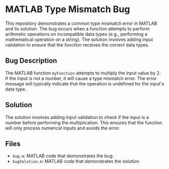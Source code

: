 # MATLAB Type Mismatch Bug
This repository demonstrates a common type mismatch error in MATLAB and its solution.  The bug occurs when a function attempts to perform arithmetic operations on incompatible data types (e.g., performing a mathematical operation on a string).  The solution involves adding input validation to ensure that the function receives the correct data types.

## Bug Description
The MATLAB function `myFunction` attempts to multiply the input value by 2. If the input is not a number, it will cause a type mismatch error.  The error message will typically indicate that the operation is undefined for the input's data type.

## Solution
The solution involves adding input validation to check if the input is a number before performing the multiplication.  This ensures that the function will only process numerical inputs and avoids the error.

## Files
* `bug.m`: MATLAB code that demonstrates the bug.
* `bugSolution.m`: MATLAB code that demonstrates the solution.
